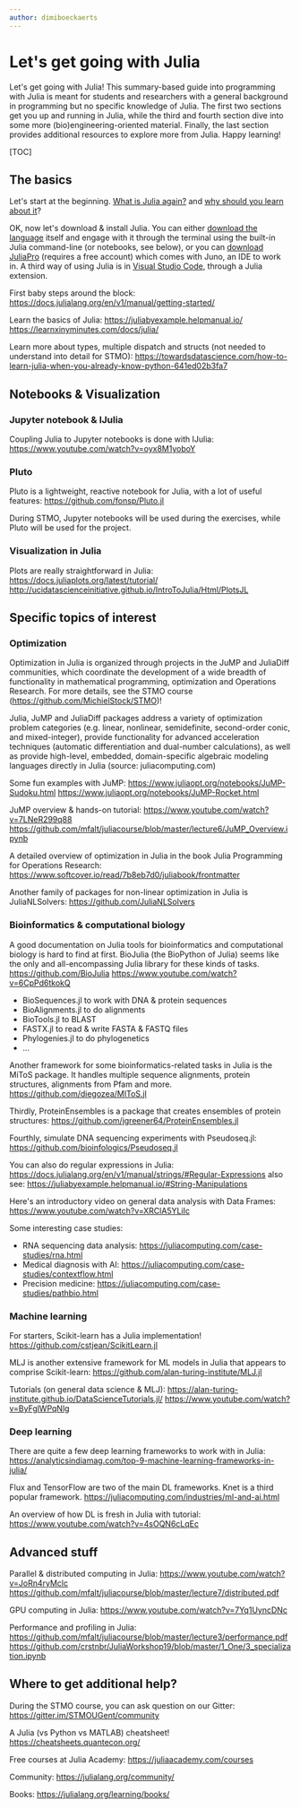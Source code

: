 ```yaml
---
author: dimiboeckaerts
---
```


# Let's get going with Julia

Let's get going with Julia! This summary-based guide into programming with Julia is meant for students and researchers with a general background in programming but no specific knowledge of Julia. The first two sections get you up and running in Julia, while the third and fourth section dive into some more (bio)engineering-oriented material. Finally, the last section provides additional resources to explore more from Julia. Happy learning!

[TOC]


## The basics

Let's start at the beginning. [What is Julia again?](https://julialang.org/learning/getting-started/) and [why should you learn about it](https://blog.goodaudience.com/10-reasons-why-you-should-learn-julia-d786ac29c6ca)?

OK, now let's download & install Julia. You can either [download the language](https://julialang.org/downloads/) itself and engage with it through the terminal using the built-in Julia command-line (or notebooks, see below), or you can [download JuliaPro](https://juliacomputing.com/products/juliapro.html) (requires a free account) which comes with Juno, an IDE to work in. A third way of using Julia is in [Visual Studio Code](https://www.julia-vscode.org/docs/stable/setup/), through a Julia extension.

First baby steps around the block:
https://docs.julialang.org/en/v1/manual/getting-started/

Learn the basics of Julia:
https://juliabyexample.helpmanual.io/
https://learnxinyminutes.com/docs/julia/

Learn more about types, multiple dispatch and structs (not needed to understand into detail for STMO):
https://towardsdatascience.com/how-to-learn-julia-when-you-already-know-python-641ed02b3fa7


## Notebooks & Visualization

### Jupyter notebook & IJulia
Coupling Julia to Jupyter notebooks is done with IJulia:
https://www.youtube.com/watch?v=oyx8M1yoboY

### Pluto
Pluto is a lightweight, reactive notebook for Julia, with a lot of useful features:
https://github.com/fonsp/Pluto.jl

During STMO, Jupyter notebooks will be used during the exercises, while Pluto will be used for the project. 

### Visualization in Julia
Plots are really straightforward in Julia:
https://docs.juliaplots.org/latest/tutorial/
http://ucidatascienceinitiative.github.io/IntroToJulia/Html/PlotsJL


## Specific topics of interest

### Optimization

Optimization in Julia is organized through projects in the JuMP and JuliaDiff communities, which coordinate the development of a wide breadth of functionality in mathematical programming, optimization and Operations Research. For more details, see the STMO course (https://github.com/MichielStock/STMO)!

Julia, JuMP and JuliaDiff packages address a variety of optimization problem categories (e.g. linear, nonlinear, semidefinite, second-order conic, and mixed-integer), provide functionality for advanced acceleration techniques (automatic differentiation and dual-number calculations), as well as provide high-level, embedded, domain-specific algebraic modeling languages directly in Julia (source: juliacomputing.com)

Some fun examples with JuMP:
https://www.juliaopt.org/notebooks/JuMP-Sudoku.html
https://www.juliaopt.org/notebooks/JuMP-Rocket.html

JuMP overview & hands-on tutorial:
https://www.youtube.com/watch?v=7LNeR299q88
https://github.com/mfalt/juliacourse/blob/master/lecture6/JuMP_Overview.ipynb

A detailed overview of optimization in Julia in the book Julia Programming for Operations Research:
https://www.softcover.io/read/7b8eb7d0/juliabook/frontmatter

Another family of packages for non-linear optimization in Julia is JuliaNLSolvers:
https://github.com/JuliaNLSolvers

### Bioinformatics & computational biology

A good documentation on Julia tools for bioinformatics and computational biology is hard to find at first. BioJulia (the BioPython of Julia) seems like the only and all-encompassing Julia library for these kinds of tasks.
https://github.com/BioJulia
https://www.youtube.com/watch?v=6CpPd6tkokQ
- BioSequences.jl to work with DNA & protein sequences
- BioAlignments.jl to do alignments
- BioTools.jl to BLAST
- FASTX.jl to read & write FASTA & FASTQ files
- Phylogenies.jl to do phylogenetics
- ...

Another framework for some bioinformatics-related tasks in Julia is the MiToS package. It handles multiple sequence alignments, protein structures, alignments from Pfam and more.
https://github.com/diegozea/MIToS.jl

Thirdly, ProteinEnsembles is a package that creates ensembles of protein structures:
https://github.com/jgreener64/ProteinEnsembles.jl

Fourthly, simulate DNA sequencing experiments with Pseudoseq.jl:
https://github.com/bioinfologics/Pseudoseq.jl

You can also do regular expressions in Julia:
https://docs.julialang.org/en/v1/manual/strings/#Regular-Expressions
also see: https://juliabyexample.helpmanual.io/#String-Manipulations

Here's an introductory video on general data analysis with Data Frames:
https://www.youtube.com/watch?v=XRClA5YLiIc

Some interesting case studies:
- RNA sequencing data analysis: https://juliacomputing.com/case-studies/rna.html
- Medical diagnosis with AI: https://juliacomputing.com/case-studies/contextflow.html
- Precision medicine: https://juliacomputing.com/case-studies/pathbio.html

### Machine learning

For starters, Scikit-learn has a Julia implementation!
https://github.com/cstjean/ScikitLearn.jl

MLJ is another extensive framework for ML models in Julia that appears to comprise Scikit-learn:
https://github.com/alan-turing-institute/MLJ.jl

Tutorials (on general data science & MLJ):
https://alan-turing-institute.github.io/DataScienceTutorials.jl/
https://www.youtube.com/watch?v=ByFglWPqNlg

### Deep learning

There are quite a few deep learning frameworks to work with in Julia:
https://analyticsindiamag.com/top-9-machine-learning-frameworks-in-julia/

Flux and TensorFlow are two of the main DL frameworks. Knet is a third popular framework.
https://juliacomputing.com/industries/ml-and-ai.html

An overview of how DL is fresh in Julia with tutorial:
https://www.youtube.com/watch?v=4sOQN6cLqEc


## Advanced stuff
Parallel & distributed computing in Julia:
https://www.youtube.com/watch?v=JoRn4ryMclc
https://github.com/mfalt/juliacourse/blob/master/lecture7/distributed.pdf

GPU computing in Julia:
https://www.youtube.com/watch?v=7Yq1UyncDNc

Performance and profiling in Julia:
https://github.com/mfalt/juliacourse/blob/master/lecture3/performance.pdf
https://github.com/crstnbr/JuliaWorkshop19/blob/master/1_One/3_specialization.ipynb


## Where to get additional help?

During the STMO course, you can ask question on our Gitter: https://gitter.im/STMOUGent/community

A Julia (vs Python vs MATLAB) cheatsheet! https://cheatsheets.quantecon.org/

Free courses at Julia Academy: https://juliaacademy.com/courses

Community: https://julialang.org/community/

Books: https://julialang.org/learning/books/

